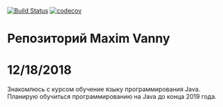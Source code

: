 [![Build Status](https://travis-ci.org/mailtime2010/job4j.svg?branch=master)](https://travis-ci.org/mailtime2010/job4j)
[![codecov](https://codecov.io/gh/mailtime2010/job4j/branch/master/graph/badge.svg)](https://codecov.io/gh/mailtime2010/job4j)

# Репозиторий Maxim Vanny
# 12/18/2018

Знакомлюсь с курсом обучение языку программирования Java. 
Планирую обучиться программированию на Java до конца 2019 года.




